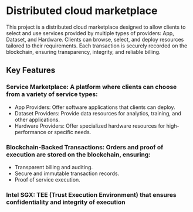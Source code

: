 # Distributed cloud marketplace
This project is a distributed cloud marketplace designed to allow clients to select and use services provided by multiple types of providers: App, Dataset, and Hardware. Clients can browse, select, and deploy resources tailored to their requirements. Each transaction is securely recorded on the blockchain, ensuring transparency, integrity, and reliable billing.

## Key Features
### Service Marketplace: A platform where clients can choose from a variety of service types:
- App Providers: Offer software applications that clients can deploy.
- Dataset Providers: Provide data resources for analytics, training, and other applications.
- Hardware Providers: Offer specialized hardware resources for high-performance or specific needs.
### Blockchain-Backed Transactions: Orders and proof of execution are stored on the blockchain, ensuring:
- Transparent billing and auditing.
- Secure and immutable transaction records.
- Proof of service execution.
### Intel SGX: TEE (Trust Execution Environment) that ensures confidentiality and integrity of execution
